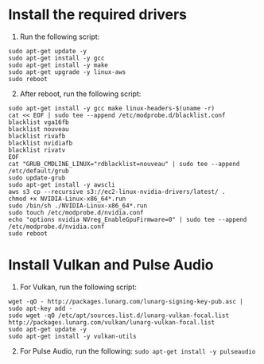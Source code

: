 # Install the required drivers
1. Run the following script:
```
sudo apt-get update -y
sudo apt-get install -y gcc
sudo apt-get install -y make
sudo apt-get upgrade -y linux-aws
sudo reboot
```
2. After reboot, run the following script:
```
sudo apt-get install -y gcc make linux-headers-$(uname -r)
cat << EOF | sudo tee --append /etc/modprobe.d/blacklist.conf
blacklist vga16fb
blacklist nouveau
blacklist rivafb
blacklist nvidiafb
blacklist rivatv
EOF
cat "GRUB_CMDLINE_LINUX="rdblacklist=nouveau" | sudo tee --append /etc/default/grub
sudo update-grub
sudo apt-get install -y awscli
aws s3 cp --recursive s3://ec2-linux-nvidia-drivers/latest/ .
chmod +x NVIDIA-Linux-x86_64*.run
sudo /bin/sh ./NVIDIA-Linux-x86_64*.run
sudo touch /etc/modprobe.d/nvidia.conf
echo "options nvidia NVreg_EnableGpuFirmware=0" | sudo tee --append /etc/modprobe.d/nvidia.conf
sudo reboot
```

# Install Vulkan and Pulse Audio
1. For Vulkan, run the following script:
```
wget -qO - http://packages.lunarg.com/lunarg-signing-key-pub.asc | sudo apt-key add -
sudo wget -qO /etc/apt/sources.list.d/lunarg-vulkan-focal.list http://packages.lunarg.com/vulkan/lunarg-vulkan-focal.list
sudo apt-get update -y
sudo apt-get install -y vulkan-utils
```
2. For Pulse Audio, run the following: `sudo apt-get install -y pulseaudio`